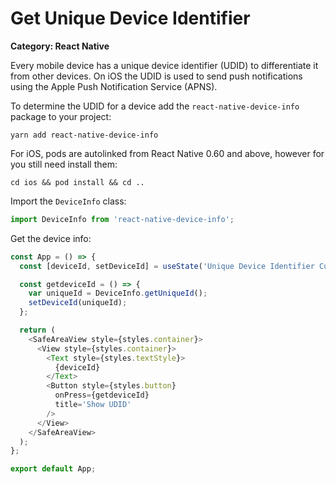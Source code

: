 # Get Unique Device Identifier

__Category: React Native__

Every mobile device has a unique device identifier (UDID) to differentiate it from other devices. On iOS the UDID is used to send push notifications using the Apple Push Notification Service (APNS).

To determine the UDID for a device add the `react-native-device-info` package to your project:

```shell
yarn add react-native-device-info
```

For iOS, pods are autolinked from React Native 0.60 and above, however for you still need install them:

```shell
cd ios && pod install && cd ..
```

Import the `DeviceInfo` class:

```javascript
import DeviceInfo from 'react-native-device-info';
```

Get the device info:

```javascript
const App = () => {
  const [deviceId, setDeviceId] = useState('Unique Device Identifier Currently Unknown');

  const getdeviceId = () => {
    var uniqueId = DeviceInfo.getUniqueId();
    setDeviceId(uniqueId);
  };

  return (
    <SafeAreaView style={styles.container}>
      <View style={styles.container}>
        <Text style={styles.textStyle}>
          {deviceId}
        </Text>
        <Button style={styles.button}
          onPress={getdeviceId}
          title='Show UDID'
        />
      </View>
    </SafeAreaView>
  );
};

export default App;
```
